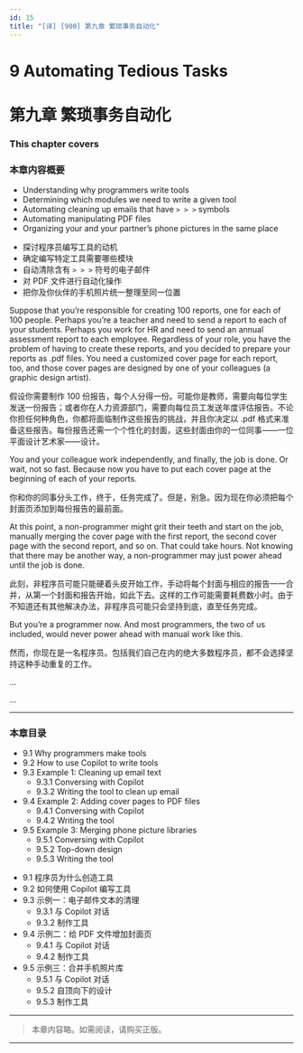 ```yaml
---
id: 15
title: "[译] [900] 第九章 繁琐事务自动化"
---
```


# 9 Automating Tedious Tasks
# 第九章 繁琐事务自动化

### This chapter covers
### 本章内容概要

* Understanding why programmers write tools
* Determining which modules we need to write a given tool
* Automating cleaning up emails that have `> > >` symbols
* Automating manipulating PDF files
* Organizing your and your partner’s phone pictures in the same place

<!-- -->

* 探讨程序员编写工具的动机
* 确定编写特定工具需要哪些模块
* 自动清除含有 `> > >` 符号的电子邮件
* 对 PDF 文件进行自动化操作
* 把你及你伙伴的手机照片统一整理至同一位置


Suppose that you’re responsible for creating 100 reports, one for each of 100 people. Perhaps you’re a teacher and need to send a report to each of your students. Perhaps you work for HR and need to send an annual assessment report to each employee. Regardless of your role, you have the problem of having to create these reports, and you decided to prepare your reports as .pdf files. You need a customized cover page for each report, too, and those cover pages are designed by one of your colleagues (a graphic design artist).

假设你需要制作 100 份报告，每个人分得一份。可能你是教师，需要向每位学生发送一份报告；或者你在人力资源部门，需要向每位员工发送年度评估报告。不论你担任何种角色，你都将面临制作这些报告的挑战，并且你决定以 .pdf 格式来准备这些报告。每份报告还需一个个性化的封面，这些封面由你的一位同事——一位平面设计艺术家——设计。

You and your colleague work independently, and finally, the job is done. Or wait, not so fast. Because now you have to put each cover page at the beginning of each of your reports.

你和你的同事分头工作，终于，任务完成了。但是，别急。因为现在你必须把每个封面页添加到每份报告的最前面。

At this point, a non-programmer might grit their teeth and start on the job, manually merging the cover page with the first report, the second cover page with the second report, and so on. That could take hours. Not knowing that there may be another way, a non-programmer may just power ahead until the job is done.

此刻，非程序员可能只能硬着头皮开始工作，手动将每个封面与相应的报告一一合并，从第一个封面和报告开始，如此下去。这样的工作可能需要耗费数小时。由于不知道还有其他解决办法，非程序员可能只会坚持到底，直至任务完成。

But you’re a programmer now. And most programmers, the two of us included, would never power ahead with manual work like this.

然而，你现在是一名程序员。包括我们自己在内的绝大多数程序员，都不会选择坚持这种手动重复的工作。

...

...

***

### 本章目录

* 9.1 Why programmers make tools
* 9.2 How to use Copilot to write tools
* 9.3 Example 1: Cleaning up email text
	* 9.3.1 Conversing with Copilot
	* 9.3.2 Writing the tool to clean up email
* 9.4 Example 2: Adding cover pages to PDF files
	* 9.4.1 Conversing with Copilot
	* 9.4.2 Writing the tool
* 9.5 Example 3: Merging phone picture libraries
	* 9.5.1 Conversing with Copilot
	* 9.5.2 Top-down design
	* 9.5.3 Writing the tool

<!-- -->

* 9.1 程序员为什么创造工具
* 9.2 如何使用 Copilot 编写工具
* 9.3 示例一：电子邮件文本的清理
    * 9.3.1 与 Copilot 对话
    * 9.3.2 制作工具
* 9.4 示例二：给 PDF 文件增加封面页
    * 9.4.1 与 Copilot 对话
    * 9.4.2 制作工具
* 9.5 示例三：合并手机照片库
    * 9.5.1 与 Copilot 对话
    * 9.5.2 自顶向下的设计
    * 9.5.3 制作工具

***

> 本章内容略。如需阅读，请购买正版。

***

